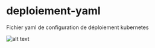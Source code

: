# deploiement-yaml

Fichier yaml de configuration de déploiement kubernetes

![alt text](https://ibb.co/eCEL19)
